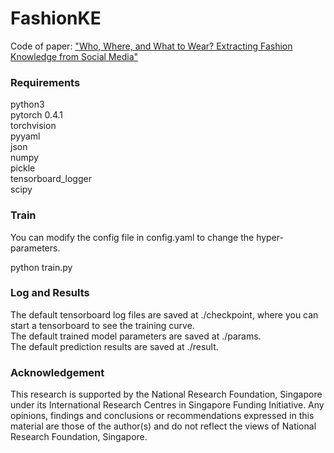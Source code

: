 # FashionKE
Code of paper: ["Who, Where, and What to Wear? Extracting Fashion Knowledge from Social Media"](https://dl.acm.org/doi/pdf/10.1145/3343031.3350889)

### Requirements
python3  
pytorch 0.4.1  
torchvision  
pyyaml  
json  
numpy  
pickle  
tensorboard\_logger  
scipy  

### Train
You can modify the config file in config.yaml to change the hyper-parameters.

python train.py 

### Log and Results
The default tensorboard log files are saved at ./checkpoint, where you can start a tensorboard to see the training curve.   
The default trained model parameters are saved at ./params.   
The default prediction results are saved at ./result.

### Acknowledgement
This research is supported by the National Research Foundation, Singapore under its International Research Centres in Singapore Funding Initiative. Any opinions, findings and conclusions or recommendations expressed in this material are those of the author(s) and do not reflect the views of National Research Foundation, Singapore.

